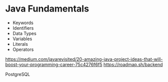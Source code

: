 # Java Fundamentals

- Keywords  
- Identifiers   
- Data Types   
- Variables   
- Literals   
- Operators 
  
 
https://medium.com/javarevisited/20-amazing-java-project-ideas-that-will-boost-your-programming-career-75c4276f6f5
https://roadmap.sh/backend

PostgreSQL 
  
        
   
      
     
  
